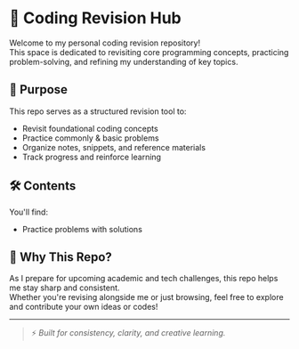 # 🧠 Coding Revision Hub

Welcome to my personal coding revision repository!  
This space is dedicated to revisiting core programming concepts, practicing problem-solving, and refining my understanding of key topics.

## 📌 Purpose

This repo serves as a structured revision tool to:
- Revisit foundational coding concepts
- Practice commonly & basic problems
- Organize notes, snippets, and reference materials
- Track progress and reinforce learning

## 🛠️ Contents

You'll find:
- Practice problems with solutions

## 🚀 Why This Repo?

As I prepare for upcoming academic and tech challenges, this repo helps me stay sharp and consistent.  
Whether you're revising alongside me or just browsing, feel free to explore and contribute your own ideas or codes!

---

> ⚡ _Built for consistency, clarity, and creative learning._ 

